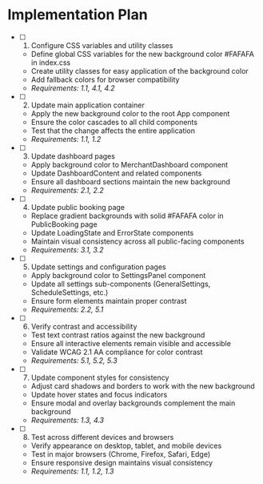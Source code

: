 # Implementation Plan

- [ ] 1. Configure CSS variables and utility classes
  - Define global CSS variables for the new background color #FAFAFA in index.css
  - Create utility classes for easy application of the background color
  - Add fallback colors for browser compatibility
  - _Requirements: 1.1, 4.1, 4.2_

- [ ] 2. Update main application container
  - Apply the new background color to the root App component
  - Ensure the color cascades to all child components
  - Test that the change affects the entire application
  - _Requirements: 1.1, 1.2_

- [ ] 3. Update dashboard pages
  - Apply background color to MerchantDashboard component
  - Update DashboardContent and related components
  - Ensure all dashboard sections maintain the new background
  - _Requirements: 2.1, 2.2_

- [ ] 4. Update public booking page
  - Replace gradient backgrounds with solid #FAFAFA color in PublicBooking page
  - Update LoadingState and ErrorState components
  - Maintain visual consistency across all public-facing components
  - _Requirements: 3.1, 3.2_

- [ ] 5. Update settings and configuration pages
  - Apply background color to SettingsPanel component
  - Update all settings sub-components (GeneralSettings, ScheduleSettings, etc.)
  - Ensure form elements maintain proper contrast
  - _Requirements: 2.2, 5.1_

- [ ] 6. Verify contrast and accessibility
  - Test text contrast ratios against the new background
  - Ensure all interactive elements remain visible and accessible
  - Validate WCAG 2.1 AA compliance for color contrast
  - _Requirements: 5.1, 5.2, 5.3_

- [ ] 7. Update component styles for consistency
  - Adjust card shadows and borders to work with the new background
  - Update hover states and focus indicators
  - Ensure modal and overlay backgrounds complement the main background
  - _Requirements: 1.3, 4.3_

- [ ] 8. Test across different devices and browsers
  - Verify appearance on desktop, tablet, and mobile devices
  - Test in major browsers (Chrome, Firefox, Safari, Edge)
  - Ensure responsive design maintains visual consistency
  - _Requirements: 1.1, 1.2, 1.3_